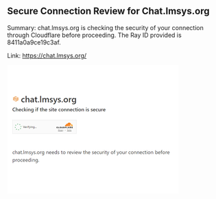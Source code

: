 ## Secure Connection Review for Chat.lmsys.org
Summary: chat.lmsys.org is checking the security of your connection through Cloudflare before proceeding. The Ray ID provided is 8411a0a9ce19c3af.

Link: https://chat.lmsys.org/

<img src="/img/4ae0aaac-61fe-46e9-9548-e809324b7a2f.png" width="400" />
<br/><br/>
